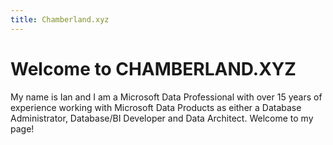 ```yaml
---
title: Chamberland.xyz 
---
```



# Welcome to CHAMBERLAND.XYZ

My name is Ian and I am a Microsoft Data Professional with over 15 years of experience working with Microsoft Data Products as either a Database Administrator, Database/BI Developer and Data Architect. Welcome to my page!
